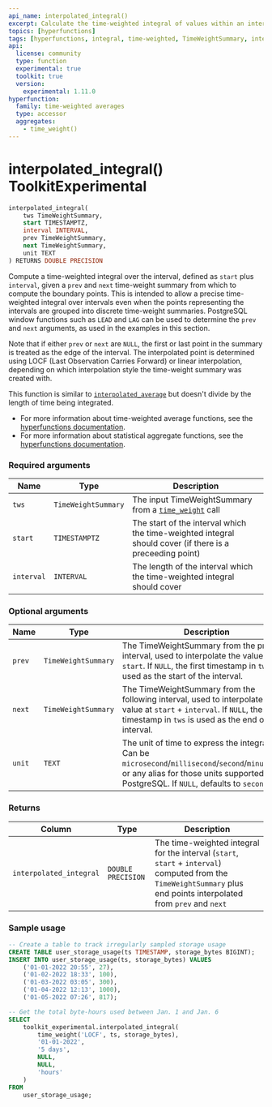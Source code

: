 ```yaml
---
api_name: interpolated_integral()
excerpt: Calculate the time-weighted integral of values within an interval, interpolating the interval bounds
topics: [hyperfunctions]
tags: [hyperfunctions, integral, time-weighted, TimeWeightSummary, interpolated]
api:
  license: community
  type: function
  experimental: true
  toolkit: true
  version:
    experimental: 1.11.0
hyperfunction:
  family: time-weighted averages
  type: accessor
  aggregates:
    - time_weight()
---
```


# interpolated_integral() <tag type="toolkit">Toolkit</tag><tag type="experimental-toolkit">Experimental</tag>

```SQL
interpolated_integral(
    tws TimeWeightSummary,
    start TIMESTAMPTZ,
    interval INTERVAL,
    prev TimeWeightSummary,
    next TimeWeightSummary,
    unit TEXT
) RETURNS DOUBLE PRECISION
```

Compute a time-weighted integral over the interval, defined as `start`
plus `interval`, given a `prev` and `next` time-weight summary from which to
compute the boundary points. This is intended to allow a precise time-weighted
integral over intervals even when the points representing the intervals are grouped
into discrete time-weight summaries. PostgreSQL window functions such as
`LEAD` and `LAG` can be used to determine the `prev` and `next` arguments,
as used in the examples in this section.

Note that if either `prev` or `next` are `NULL`, the first or last point in the
summary is treated as the edge of the interval. The interpolated point is
determined using LOCF (Last Observation Carries Forward) or linear
interpolation, depending on which interpolation style the time-weight summary
was created with.

This function is similar to [`interpolated_average`][hyperfunctions-interpolated-average] but doesn't divide by the length of time being integrated.

*   For more information about time-weighted average functions, see the
    [hyperfunctions documentation][hyperfunctions-time-weight-average].
*   For more information about statistical aggregate functions, see the
    [hyperfunctions documentation][hyperfunctions-stats-agg].

### Required arguments

|Name|Type|Description|
|-|-|-|
|`tws`|`TimeWeightSummary`|The input TimeWeightSummary from a [`time_weight`][hyperfunctions-time-weight] call|
|`start`|`TIMESTAMPTZ`|The start of the interval which the time-weighted integral should cover (if there is a preceeding point)|
|`interval`|`INTERVAL`|The length of the interval which the time-weighted integral should cover|

### Optional arguments

|Name|Type|Description|
|-|-|-|
|`prev`|`TimeWeightSummary`|The TimeWeightSummary from the prior interval, used to interpolate the value at `start`. If `NULL`, the first timestamp in `tws` is used as the start of the interval.|
|`next`|`TimeWeightSummary`|The TimeWeightSummary from the following interval, used to interpolate the value at `start` + `interval`. If `NULL`, the last timestamp in `tws` is used as the end of the interval.|
|`unit`|`TEXT`|The unit of time to express the integral in. Can be `microsecond`/`millisecond`/`second`/`minute`/`hour` or any alias for those units supported by PostgreSQL. If `NULL`, defaults to `second`.|

### Returns

|Column|Type|Description|
|-|-|-|
|`interpolated_integral`|`DOUBLE PRECISION`|The time-weighted integral for the interval (`start`, `start` + `interval`) computed from the `TimeWeightSummary` plus end points interpolated from `prev` and `next`|

### Sample usage

```SQL
-- Create a table to track irregularly sampled storage usage
CREATE TABLE user_storage_usage(ts TIMESTAMP, storage_bytes BIGINT);
INSERT INTO user_storage_usage(ts, storage_bytes) VALUES
    ('01-01-2022 20:55', 27),
    ('01-02-2022 18:33', 100),
    ('01-03-2022 03:05', 300),
    ('01-04-2022 12:13', 1000),
    ('01-05-2022 07:26', 817);

-- Get the total byte-hours used between Jan. 1 and Jan. 6
SELECT
    toolkit_experimental.interpolated_integral(
        time_weight('LOCF', ts, storage_bytes),
        '01-01-2022',
        '5 days',
        NULL,
        NULL,
        'hours'
    )
FROM
    user_storage_usage;
```

[hyperfunctions-time-weight-average]: /timescaledb/:currentVersion:/how-to-guides/hyperfunctions/time-weighted-averages/
[hyperfunctions-time-weight]: /api/:currentVersion:/hyperfunctions/time-weighted-averages/time_weight/
[hyperfunctions-interpolated-average]: /api/:currentVersion:/hyperfunctions/time-weighted-averages/interpolated_average/
[hyperfunctions-stats-agg]: /timescaledb/:currentVersion:/how-to-guides/hyperfunctions/stats-aggs/
